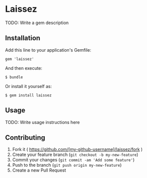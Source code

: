 # Laissez

TODO: Write a gem description

## Installation

Add this line to your application's Gemfile:

    gem 'laissez'

And then execute:

    $ bundle

Or install it yourself as:

    $ gem install laissez

## Usage

TODO: Write usage instructions here

## Contributing

1. Fork it ( https://github.com/[my-github-username]/laissez/fork )
2. Create your feature branch (`git checkout -b my-new-feature`)
3. Commit your changes (`git commit -am 'Add some feature'`)
4. Push to the branch (`git push origin my-new-feature`)
5. Create a new Pull Request
